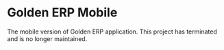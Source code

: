 # Golden ERP Mobile

The mobile version of Golden ERP application. This project has terminated and is no longer maintained.
